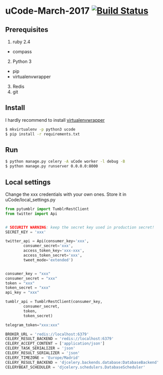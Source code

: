 # uCode-March-2017 [![Build Status](https://travis-ci.org/TheGreatGatsvim/uCode-March-2017.svg?branch=master)](https://travis-ci.org/TheGreatGatsvim/uCode-March-2017)
## Prerequisites
1. ruby 2.4
  * compass
  
2. Python 3
  * pip
  * virtualenvwrapper
  
3. Redis
4. git

## Install
I hardly recommend to install [virtualenvwrapper](http://virtualenvwrapper.readthedocs.io/en/latest/command_ref.html)
```bash
$ mkvirtualenv -p python3 ucode
$ pip install -r requirements.txt
```
## Run
```bash
$ python manage.py celery -A uCode worker -l debug -B
$ python manage.py runserver 0.0.0.0:8000
```
## Local settings
Change the xxx credentials with your own ones. Store it in uCode/local_settings.py
```python
from pytumblr import TumblrRestClient
from twitter import Api


# SECURITY WARNING: keep the secret key used in production secret!
SECRET_KEY = 'xxx'

twitter_api = Api(consumer_key='xxx',
        consumer_secret='xxx',
        access_token_key='xxx-xxx',
        access_token_secret='xxx',
        tweet_mode='extended')


consumer_key = "xxx"
consumer_secret = "xxx"
token = "xxx"
token_secret = "xxx"
api_key = "xxx"

tumblr_api = TumblrRestClient(consumer_key,
        consumer_secret,
        token,
        token_secret)

telegram_token="xxx:xxx"

BROKER_URL = 'redis://localhost:6379'
CELERY_RESULT_BACKEND = 'redis://localhost:6379'
CELERY_ACCEPT_CONTENT = ['application/json']
CELERY_TASK_SERIALIZER = 'json'
CELERY_RESULT_SERIALIZER = 'json'
CELERY_TIMEZONE = 'Europe/Madrid'
CELERY_RESULT_BACKEND = 'djcelery.backends.database:DatabaseBackend'
CELERYBEAT_SCHEDULER = 'djcelery.schedulers.DatabaseScheduler'

```
